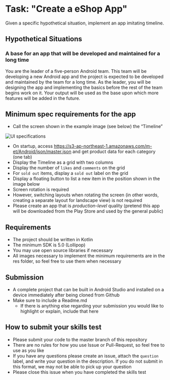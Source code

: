 # Task: "Create a eShop App"

Given a specific hypothetical situation, implement an app imitating timeline.

## Hypothetical Situations

### A base for an app that will be developed and maintained for a long time

You are the leader of a five-person Android team. This team will be developing a new Android app and the project is expected to be developed and maintained by the team for a long time. As the leader, you will be designing the app and implementing the basics before the rest of the team begins work on it. Your output will be used as the base upon which more features will be added in the future.

## Minimum spec requirements for the app

- Call the screen shown in the example image (see below) the “Timeline”

![UI specifications](https://s3-ap-northeast-1.amazonaws.com/m-et/Android/images/39693654-9745-4d4d-8d03-25657d95c872.jpg)

- On startup, access https://s3-ap-northeast-1.amazonaws.com/m-et/Android/json/master.json and get product data for each category (one tab)
- Display the Timeline as a grid with two columns
- Display the number of `likes` and `comments` on the grid
- For `sold out` items, display a `sold out` label on the grid
- Display a floating button to list a new item in the position shown in the image below
- Screen rotation is required
- However, switching layouts when rotating the screen (in other words, creating a separate layout for landscape view) is not required
- Please create an app that is *production-level* quality (pretend this app will be downloaded from the Play Store and used by the general public)

## Requirements

- The project should be written in Kotlin
- The minimum SDK is 5.0 (Lollipop)
- You may use open source libraries if necessary
- All images necessary to implement the minimum requirements are in the res folder, so feel free to use them when necessary

## Submission

- A complete project that can be built in Android Studio and installed on a device immediately after being cloned from Github
- Make sure to include a Readme.md
    - If there is anything else regarding your submission you would like to highlight or explain, include that here

## How to submit your skills test

- Please submit your code to the master branch of this repository
- There are no rules for how you use Issue or Pull-Request, so feel free to use as you like
- If you have any questions please create an issue, attach the `question` label, and write your question in the description. If you do not submit in this format, we may not be able to pick up your question
- Please close this issue when you have completed the skills test